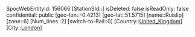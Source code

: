 ﻿---
location: [51.5715,-0.4213]
type: Station
tags:
- geo/Station
- Europe/United_Kingdom/London

---
SpocWebEntityId: 156066
[StationSId::]
isDeleted: false
isReadOnly: false
confidential: public
[geo-lon::-0.4213]
[geo-lat::51.5715]
[name::Ruislip]
[zone::6]
[Num_lines::2]
[switch-to-Rail::0]
[Country::[United_Kingdom](geo/Continent/Europe/United_Kingdom.md)]
[City::[London](geo/Continent/Europe/United_Kingdom/London.md)]

